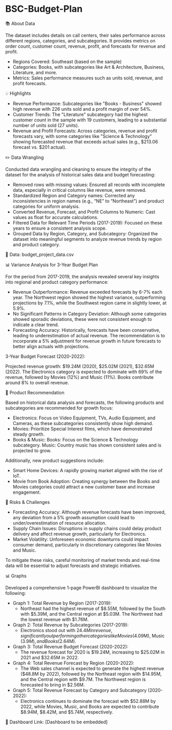 # BSC-Budget-Plan

📚 About Data

The dataset includes details on call centers, their sales performance across different regions, categories, and subcategories. It provides metrics on order count, customer count, revenue, profit, and forecasts for revenue and profit. 

  - Regions Covered: Southeast (based on the sample)
  - Categories: Books, with subcategories like Art & Architecture, Business, Literature, and more.
  - Metrics: Sales performance measures such as units sold, revenue, and profit forecasts.

💡 Highlights

  - Revenue Performance: Subcategories like "Books - Business" showed high revenue with 226 units sold and a profit margin of over 54%.
  - Customer Trends: The "Literature" subcategory had the highest customer count in the sample with 19 customers, leading to a substantial number of units sold (27 units).
  - Revenue and Profit Forecasts: Across categories, revenue and profit forecasts vary, with some categories like "Science & Technology" showing forecasted revenue that exceeds actual sales (e.g., $213.06 forecast vs. $201 actual).

✏️ Data Wrangling

Conducted data wrangling and cleaning to ensure the integrity of the dataset for the analysis of historical sales data and budget forecasting:

  - Removed rows with missing values: Ensured all records with incomplete data, especially in critical columns like revenue, were removed.
  - Standardized Region and Category names: Corrected any inconsistencies in region names (e.g., “NE” to “Northeast”) and product categories for uniform analysis.
  - Converted Revenue, Forecast, and Profit Columns to Numeric: Cast values as float for accurate calculations.
  - Filtered Data for Relevant Time Periods (2017-2019): Focused on these years to ensure a consistent analysis scope.
  - Grouped Data by Region, Category, and Subcategory: Organized the dataset into meaningful segments to analyze revenue trends by region and product category.

📍 Data: budget_project_data.csv

📊 Variance Analysis for 3-Year Budget Plan

For the period from 2017-2019, the analysis revealed several key insights into regional and product category performance:

  - Revenue Outperformance: Revenue exceeded forecasts by 6-7% each year. The Northwest region showed the highest variance, outperforming projections by 7.1%, while the Southwest region came in slightly lower, at 5.9%.
  - No Significant Patterns in Category Deviation: Although some categories showed sporadic deviations, these were not consistent enough to indicate a clear trend.
  - Forecasting Accuracy: Historically, forecasts have been conservative, leading to underestimation of actual revenue. The recommendation is to incorporate a 5% adjustment for revenue growth in future forecasts to better align actuals with projections.

3-Year Budget Forecast (2020-2022):

  Projected revenue growth: $19.24M (2020), $25.02M (2021), $32.65M (2022).
  The Electronics category is expected to dominate with 69% of the revenue, followed by Movies (12%) and Music (11%). 
  Books contribute around 8% to overall revenue.

🎯 Product Recommendation

Based on historical data analysis and forecasts, the following products and subcategories are recommended for growth focus:

  - Electronics:
        Focus on Video Equipment, TVs, Audio Equipment, and Cameras, as these subcategories consistently show high demand.
  - Movies:
        Prioritize Special Interest films, which have demonstrated steady growth.
  - Books & Music:
        Books: Focus on the Science & Technology subcategory.
        Music: Country music has shown consistent sales and is projected to grow.

Additionally, new product suggestions include:

  - Smart Home Devices: A rapidly growing market aligned with the rise of IoT.
  - Movie from Book Adoption: Creating synergy between the Books and Movies categories could attract a new customer base and increase engagement.

🔴 Risks & Challenges

  - Forecasting Accuracy: Although revenue forecasts have been improved, any deviation from a 5% growth assumption could lead to under/overestimation of resource allocation.
  - Supply Chain Issues: Disruptions in supply chains could delay product delivery and affect revenue growth, particularly for Electronics.
  - Market Volatility: Unforeseen economic downturns could impact consumer demand, particularly in discretionary categories like Movies and Music.

To mitigate these risks, careful monitoring of market trends and real-time data will be essential to adjust forecasts and strategic initiatives.

📊 Graphs

Developed a comprehensive 1-page PowerBI dashboard to visualize the following:

  - Graph 1: Total Revenue by Region (2017-2019):
     - Northeast had the highest revenue of $8.55M, followed by the South with $5.39M, and the Central region at $5.03M. The Northwest had the lowest revenue with $1.76M.
  - Graph 2: Total Revenue by Subcategories (2017-2019):
     - Electronics stood out with $24.4M in revenue, significantly outperforming other categories like Movies ($4.09M), Music ($3.9M), and Books ($2.64M).
  - Graph 3: Total Revenue Budget Forecast (2020-2022):
     - The revenue forecast for 2020 is $19.24M, increasing to $25.02M in 2021 and $32.65M in 2022.
  - Graph 4: Total Revenue Forecast by Region (2020-2022):
     - The Web sales channel is expected to generate the highest revenue ($48.8M by 2022), followed by the Northeast region with $14.95M, and the Central region with $9.7M. The Northwest region is forecasted to bring in $2.56M.
  - Graph 5: Total Revenue Forecast by Category and Subcategory (2020-2022):
     - Electronics continues to dominate the forecast with $52.88M by 2022, while Movies, Music, and Books are expected to contribute $8.94M, $8.42M, and $5.74M, respectively.

📍 Dashboard Link: [Dashboard to be embedded]
